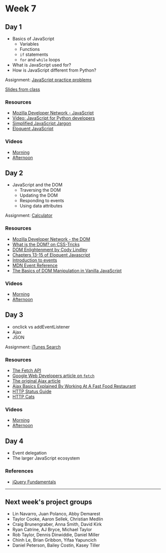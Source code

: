 # Week 7

## Day 1

- Basics of JavaScript
  - Variables
  - Functions
  - `if` statements
  - `for` and `while` loops
- What is JavaScript used for?
- How is JavaScript different from Python?

Assignment: [JavaScript practice problems](https://classroom.github.com/a/F2pWZI7t)

[Slides from class](javascript-intro.md)

### Resources

- [Mozilla Developer Network - JavaScript](https://developer.mozilla.org/en-US/docs/Web/JavaScript)
- [Video: JavaScript for Python developers](https://youtu.be/2KrClg7UCVA?t=876)
- [Simplified JavaScript Jargon](http://jargon.js.org/)
- [Eloquent JavaScript](https://eloquentjavascript.net/)

### Videos

- [Morning](https://drive.google.com/file/d/1sjb3H3Z6-Bsd-62XB7HGx_METH4mQm5z/view)
- [Afternoon](https://drive.google.com/file/d/11tqRgebU_yaPYITnTQZQdoY3rtqz8JMp/view)

## Day 2

- JavaScript and the DOM
  - Traversing the DOM
  - Updating the DOM
  - Responding to events
  - Using data attributes

Assignment: [Calculator](https://classroom.github.com/a/ESS-VJL8)

### Resources

- [Mozilla Developer Network - the DOM](https://developer.mozilla.org/en-US/docs/Web/JavaScript)
- [What is the DOM? on CSS-Tricks](https://css-tricks.com/dom/)
- [DOM Enlightenment by Cody Lindley](http://www.domenlightenment.com/)
- [Chapters 13-15 of Eloquent Javascript](https://eloquentjavascript.net/)
- [Introduction to events](https://developer.mozilla.org/en-US/docs/Learn/JavaScript/Building_blocks/Events)
- [MDN Event Reference](https://developer.mozilla.org/en-US/docs/Web/Events)
- [The Basics of DOM Manipulation in Vanilla JavaScript](https://www.sitepoint.com/dom-manipulation-vanilla-javascript-no-jquery/)

### Videos

- [Morning](https://drive.google.com/file/d/1OC4SCjTbk-0hy8ZpJxl5X9O9zNKYrxJX/view)
- [Afternoon](https://drive.google.com/file/d/1UEvAiXEvhiVcPxCbom0Jat91cnxbO8U6/view)

## Day 3

- onclick vs addEventListener
- Ajax
- JSON

Assignment: [iTunes Search](https://classroom.github.com/a/I9vvvg9e)

### Resources

* [The Fetch API](https://developer.mozilla.org/en-US/docs/Web/API/Fetch_API)
* [Google Web Developers article on `fetch`](https://developers.google.com/web/ilt/pwa/working-with-the-fetch-api)
* [The original Ajax article](http://adaptivepath.org/ideas/ajax-new-approach-web-applications/)
* [Ajax Basics Explained By Working At A Fast Food Restaurant](https://blog.codeanalogies.com/2018/01/15/ajax-basics-explained-by-working-at-a-fast-food-restaurant/)
* [HTTP Status Guide](https://httpstatuses.com/)
* [HTTP Cats](https://http.cat/)

### Videos

- [Morning](https://drive.google.com/file/d/1qKxkgDTTT8K_14_pX-BRrCI_Bog2MHQf/view)
- [Afternoon](https://drive.google.com/file/d/1roMqV70V1AvXsZEdNqPmrHzKF1dTEj8Z/view)

## Day 4

- Event delegation
- The larger JavaScript ecosystem

### References

- [jQuery Fundamentals](http://jqfundamentals.com/)



----

## Next week's project groups

- Lin Navarro, Juan Polanco, Abby Demarest
- Taylor Cooke, Aaron Sellek, Christian Medlin
- Craig Brunengraber, Anna Smith, David Kirk
- Ryan Catrine, AJ Bryce, Michael Taylor
- Rob Taylor, Dennis Dinwiddie, Daniel Miller
- Chinh Le, Brian Gribbon, Yifaa Yapuncich
- Daniel Peterson, Bailey Costin, Kasey Tiller
